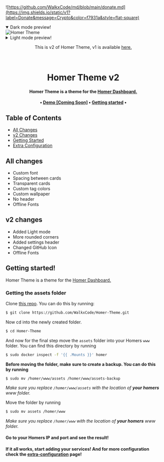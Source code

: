 ![https://github.com/WalkxCode/md/blob/main/donate.md](https://img.shields.io/static/v1?label=Donate&message=Crypto&color=f7931a&style=flat-square)
<p align="center">
 <details open>
  <summary>Dark mode preview!</summary>
   <img alt="Homer Theme" src="https://raw.githubusercontent.com/WalkxCode/Homer-Theme/main/preview.png">
 </details>
 <details>
  <summary>Light mode preview!</summary>
   <img alt="Homer Theme" src="https://raw.githubusercontent.com/WalkxCode/Homer-Theme/main/preview-light.png">
 </details>
 <p align="center">
  This is v2 of Homer Theme, v1 is available <a href="https://github.com/WalkxCode/Homer-Theme/tree/v1">here.</a>
</p>

</p>
<h1 align="center">
    <br/>
    Homer Theme v2
</h1>

<h4 align="center">
  Homer Theme is a theme for the <a href="https://github.com/bastienwirtz/homer">Homer Dashboard.</a>
</h4>

<p align="center">
 <strong>
   •
  <a href="#">Demo [Coming Soon]</a>
   •
  <a href="#getting-started">Getting started</a>
   •
 </strong>
</p>

## Table of Contents
- [All Changes](#all-changes)
- [v2 Changes](#v2-changes)
- [Getting Started](#getting-started)
- [Extra Configuration](docs/extra-configuration.md)

## All changes
- Custom font
- Spacing between cards
- Transparent cards
- Custom tag colors
- Custom wallpaper
- No header
- Offline Fonts

## v2 changes
- Added Light mode
- More rounded corners
- Added settings header
- Changed GitHub Icon
- Offline Fonts

## Getting started!

Homer Theme is a theme for the [Homer Dashboard.](https://github.com/bastienwirtz/homer)


### Getting the assets folder

Clone [this repo](https://github.com/WalkxCode/Homer-Theme). You can do this by running:

```sh
$ git clone https://github.com/WalkxCode/Homer-Theme.git
```

Now cd into the newly created folder.

```sh
$ cd Homer-Theme
```

And now for the final step move the `assets` folder into your Homers `www` folder.
You can find this directory by running

```sh
$ sudo docker inspect -f '{{ .Mounts }}' homer
```

**Before moving the folder, make sure to create a backup. You can do this by running**

```sh
$ sudo mv /homer/www/assets /homer/www/assets-backup
```
_Make sure you replace `/homer/www/assets` with the location of **your homers** www folder._


Move the folder by running

```sh
$ sudo mv assets /homer/www
```
_Make sure you replace `/homer/www` with the location of **your homers** www folder._


#### Go to your Homers IP and port and see the result!
#### If it all works, start adding your services! And for more configuration check the [extra-configuration](docs/extra-configuration.md) page!
